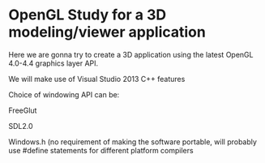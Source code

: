 OpenGL Study for a 3D modeling/viewer application
==================================================


Here we are gonna try to create a 3D application using the latest OpenGL 4.0-4.4 graphics layer API.

We will make use of Visual Studio 2013 C++ features

Choice of windowing API can be:


FreeGlut

SDL2.0

Windows.h (no requirement of making the software portable, will probably use #define statements for different platform compilers
